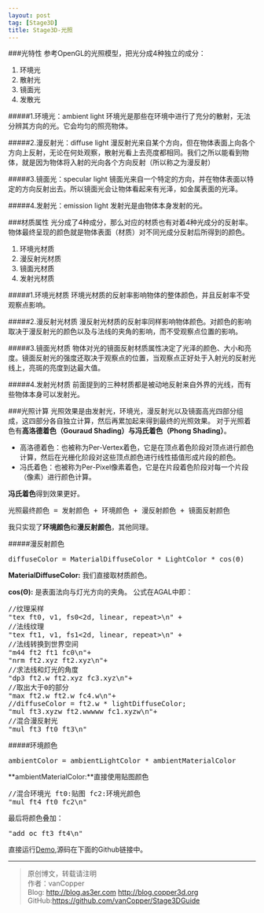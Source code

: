 ```yaml
---
layout: post
tag: [Stage3D]
title: Stage3D-光照
---
```

###光特性
参考OpenGL的光照模型，把光分成4种独立的成分：

1. 环境光
2. 散射光
3. 镜面光
4. 发散光

#####1.环境光：ambient light
环境光是那些在环境中进行了充分的散射，无法分辨其方向的光。它会均匀的照亮物体。

#####2.漫反射光：diffuse light
漫反射光来自某个方向，但在物体表面上向各个方向上反射，无论在何处观察，散射光看上去亮度都相同。我们之所以能看到物体，就是因为物体将入射的光向各个方向反射（所以称之为漫反射）

#####3.镜面光：specular light
镜面光来自一个特定的方向，并在物体表面以特定的方向反射出去。所以镜面光会让物体看起来有光泽，如金属表面的光泽。

#####4.发射光：emission light
发射光是由物体本身发射的光。

###材质属性
光分成了4种成分，那么对应的材质也有对着4种光成分的反射率。物体最终呈现的颜色就是物体表面（材质）对不同光成分反射后所得到的颜色。

1.  环境光材质
2.  漫反射光材质
3.  镜面光材质
4.  发射光材质

#####1.环境光材质
环境光材质的反射率影响物体的整体颜色，并且反射率不受观察点影响。

#####2.漫反射光材质
漫反射光材质的反射率同样影响物体颜色。对颜色的影响取决于漫反射光的颜色以及与法线的夹角的影响，而不受观察点位置的影响。

#####3.镜面光材质
物体对光的镜面反射材质属性决定了光泽的颜色、大小和亮度。镜面反射光的强度还取决于观察点的位置，当观察点正好处于入射光的反射光线上，亮斑的亮度到达最大值。


#####4.发射光材质
前面提到的三种材质都是被动地反射来自外界的光线，而有些物体本身可以发射光。

###光照计算
光照效果是由发射光，环境光，漫反射光以及镜面高光四部分组成，这四部分各自独立计算，然后再累加起来得到最终的光照效果。
对于光照着色有**高洛德着色（Gouraud Shading）**与**冯氏着色（Phong Shading）**。

* 高洛德着色：也被称为Per-Vertex着色，它是在顶点着色阶段对顶点进行颜色计算，然后在光栅化阶段对这些顶点颜色进行线性插值形成片段的颜色。
* 冯氏着色：也被称为Per-Pixel像素着色，它是在片段着色阶段对每一个片段（像素）进行颜色计算。

**冯氏着色**得到效果更好。

<pre>
光照最终颜色 = 发射颜色 + 环境颜色 + 漫反射颜色 + 镜面反射颜色
</pre>

我只实现了**环境颜色**和**漫反射颜色**，其他同理。

#####漫反射颜色
<pre>
diffuseColor = MaterialDiffuseColor * LightColor * cos(Θ)
</pre>

**MaterialDiffuseColor:** 我们直接取材质颜色。

**cos(Θ):** 是表面法向与灯光方向的夹角。
公式在AGAL中即：
<pre>
//纹理采样
"tex ft0, v1, fs0<2d, linear, repeat>\n" +
//法线纹理
"tex ft1, v1, fs1<2d, linear, repeat>\n" +
//法线转换到世界空间
"m44 ft2 ft1 fc0\n"+
"nrm ft2.xyz ft2.xyz\n"+
//求法线和灯光的角度
"dp3 ft2.w ft2.xyz fc3.xyz\n"+
//取出大于0的部分
"max ft2.w ft2.w fc4.w\n"+
//diffuseColor = ft2.w * lightDiffuseColor;
"mul ft3.xyzw ft2.wwwww fc1.xyzw\n"+
//混合漫反射光
"mul ft3 ft0 ft3\n"
</pre>

#####环境颜色
<pre>
ambientColor = ambientLightColor * ambientMaterialColor
</pre>

**ambientMaterialColor:**直接使用贴图颜色

<pre>
//混合环境光 ft0:贴图 fc2:环境光颜色
"mul ft4 ft0 fc2\n"
</pre>

最后将颜色叠加：

<pre>
"add oc ft3 ft4\n"
</pre>

直接运行[Demo](../images/LightTest.swf),源码在下面的Github链接中。

*** 

> 原创博文，转载请注明  
> 作者：vanCopper  
> Blog: http://blog.as3er.com http://blog.copper3d.org  
> GitHub:https://github.com/vanCopper/Stage3DGuide
